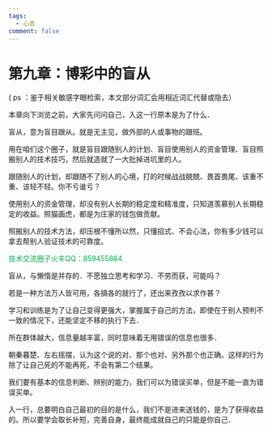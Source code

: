 ```yaml
---
tags:
  - 心态
comment: false
---
```

# 第九章：博彩中的盲从

( ps ：鉴于相关敏感字眼检索，本文部分词汇会用相近词汇代替或隐去）

本章向下浏览之前，大家先问问自己，入这一行原本是为了什么．

盲从，意为盲目跟从。就是无主见，做外部的人或事物的跟班。

用在咱们这个圈子，就是盲目跟随别人的计划、盲目使用别人的资金管理、盲目照搬别人的技术技巧，然后就造就了一大批掉进坑里的人。

跟随别人的计划，却跟随不了别人的心境，打的时候战战兢兢、畏首畏尾、该重不重、该轻不轻。你不亏谁亏？

使用别人的资金管理，却没有别人长期的稳定度和精准度，只知道羡慕别人长期稳定的收益。照猫画虎，都是为庄家的钱包做贡献。

照搬别人的技术方法，却压根不懂所以然，只懂招式、不会心法，你有多少钱可以拿去帮别人验证技术的可靠度。

 <font color="#00b050">技术交流圈子火丰QQ：859455864</font>
 
盲从，与懒惰是并存的．不愿独立思考和学习．不劳而获，可能吗？

若是一种方法万人皆可用，各搞各的就行了，还出来孜孜以求作甚？

学习和训练是为了让自己变得更强大，掌握属于自己的方法，即使在于别人预判不一致的情况下，还能坚定不移的执行下去．

所在群体越大，信息量越丰富，同时意味着无用错误的信息也很多．

朝秦暮楚、左右摇摆，认为这个说的对、那个也对、另外那个也正确。这样的行为除了让自己死的不能再死，不会有第二个结果。

我们要有基本的信息判断、辨别的能力，我们可以为错误买单，但是不能一直为错误买单。

入一行，总要明白自己最初的目的是什么，我们不是进来送钱的，是为了获得收益的。所以要学会取长补短，完善自身，最终能成就自己的只能是你自己．

